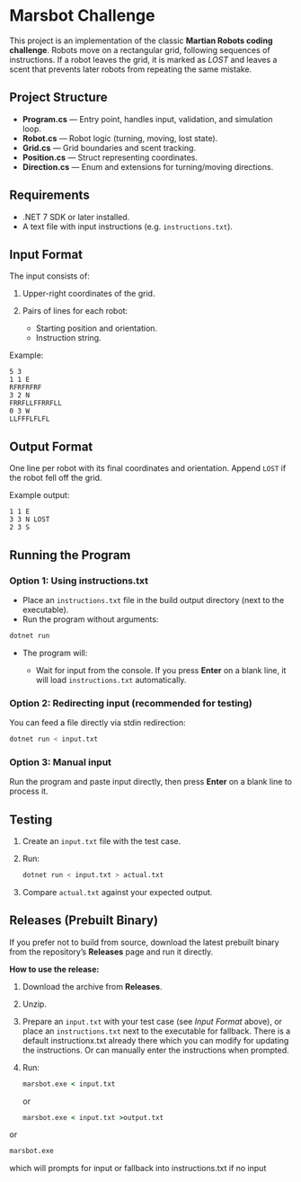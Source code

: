 # Marsbot Challenge

This project is an implementation of the classic **Martian Robots coding challenge**. Robots move on a rectangular grid, following sequences of instructions. If a robot leaves the grid, it is marked as _LOST_ and leaves a scent that prevents later robots from repeating the same mistake.

## Project Structure

- **Program.cs** — Entry point, handles input, validation, and simulation loop.
- **Robot.cs** — Robot logic (turning, moving, lost state).
- **Grid.cs** — Grid boundaries and scent tracking.
- **Position.cs** — Struct representing coordinates.
- **Direction.cs** — Enum and extensions for turning/moving directions.

## Requirements

- .NET 7 SDK or later installed.
- A text file with input instructions (e.g. `instructions.txt`).

## Input Format

The input consists of:

1. Upper-right coordinates of the grid.
2. Pairs of lines for each robot:

   - Starting position and orientation.
   - Instruction string.

Example:

```
5 3
1 1 E
RFRFRFRF
3 2 N
FRRFLLFFRRFLL
0 3 W
LLFFFLFLFL
```

## Output Format

One line per robot with its final coordinates and orientation. Append `LOST` if the robot fell off the grid.

Example output:

```
1 1 E
3 3 N LOST
2 3 S
```

## Running the Program

### Option 1: Using instructions.txt

- Place an `instructions.txt` file in the build output directory (next to the executable).
- Run the program without arguments:

```bash
dotnet run
```

- The program will:

  - Wait for input from the console. If you press **Enter** on a blank line, it will load `instructions.txt` automatically.

### Option 2: Redirecting input (recommended for testing)

You can feed a file directly via stdin redirection:

```bash
dotnet run < input.txt
```

### Option 3: Manual input

Run the program and paste input directly, then press **Enter** on a blank line to process it.

## Testing

1. Create an `input.txt` file with the test case.
2. Run:

   ```bash
   dotnet run < input.txt > actual.txt
   ```

3. Compare `actual.txt` against your expected output.

## Releases (Prebuilt Binary)

If you prefer not to build from source, download the latest prebuilt binary from the repository’s **Releases** page and run it directly.

**How to use the release:**

1. Download the archive from **Releases**.
2. Unzip.
3. Prepare an `input.txt` with your test case (see _Input Format_ above), or place an `instructions.txt` next to the executable for fallback. There is a default instructionx.txt already there which you can modify for updating the instructions. Or can manually enter the instructions when prompted.
4. Run:

   ```cmd
   marsbot.exe < input.txt
   ```

   or

   ```cmd
   marsbot.exe < input.txt >output.txt
   ```

or

```cmd
marsbot.exe
```

which will prompts for input or fallback into instructions.txt if no input
